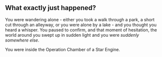 ## What exactly just happened?

You were wandering alone - either you took a walk through a park, a short cut through an alleyway, or you were alone by a lake - and you thought you heard a whisper.  You paused to confirm, and that moment of hesitation, the world around you swept up in sudden light and you were *suddenly somewhere else*.

You were inside the Operation Chamber of a Star Engine.
